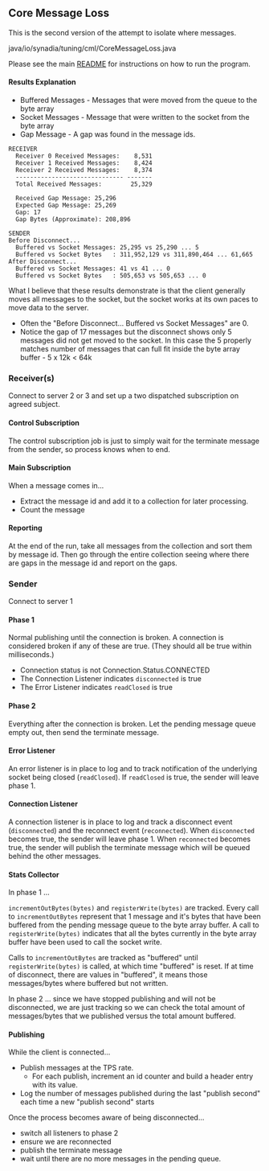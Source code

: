 ## Core Message Loss

This is the second version of the attempt to isolate where messages.

java/io/synadia/tuning/cml/CoreMessageLoss.java

Please see the main [README](README.md) for instructions on how to run the program.

#### Results Explanation

* Buffered Messages - Messages that were moved from the queue to the byte array
* Socket Messages - Message that were written to the socket from the byte array
* Gap Message - A gap was found in the message ids.

```
RECEIVER
  Receiver 0 Received Messages:    8,531
  Receiver 1 Received Messages:    8,424
  Receiver 2 Received Messages:    8,374
  ------------------------------ -------
  Total Received Messages:        25,329

  Received Gap Message: 25,296
  Expected Gap Message: 25,269
  Gap: 17
  Gap Bytes (Approximate): 208,896

SENDER
Before Disconnect...
  Buffered vs Socket Messages: 25,295 vs 25,290 ... 5
  Buffered vs Socket Bytes   : 311,952,129 vs 311,890,464 ... 61,665
After Disconnect...
  Buffered vs Socket Messages: 41 vs 41 ... 0
  Buffered vs Socket Bytes   : 505,653 vs 505,653 ... 0
```

What I believe that these results demonstrate is that the client generally moves all messages to the socket,
but the socket works at its own paces to move data to the server.

* Often the "Before Disconnect... Buffered vs Socket Messages" are 0.
* Notice the gap of 17 messages but the disconnect shows only 5 messages did not get moved to the socket. 
In this case the 5 properly matches number of messages that can full fit inside the byte array buffer - 5 x 12k < 64k 

### Receiver(s)
Connect to server 2 or 3 and set up a two dispatched subscription on agreed subject. 

#### Control Subscription 
The control subscription job is just to simply wait for the terminate message from the sender, so process knows when to end.

#### Main Subscription
When a message comes in...
* Extract the message id and add it to a collection for later processing.
* Count the message

#### Reporting
At the end of the run, take all messages from the collection and sort them by message id.
Then go through the entire collection seeing where there are gaps in the message id and report on the gaps.

### Sender
Connect to server 1

#### Phase 1
Normal publishing until the connection is broken. A connection is considered broken if any of these are true.
(They should all be true within milliseconds.)
* Connection status is not Connection.Status.CONNECTED
* The Connection Listener indicates `disconnected` is true
* The Error Listener indicates `readClosed` is true

#### Phase 2
Everything after the connection is broken. Let the pending message queue empty out, then send the terminate message.

#### Error Listener
An error listener is in place to log and to track notification of the underlying socket being closed (`readClosed`).
If `readClosed` is true, the sender will leave phase 1. 

#### Connection Listener
A connection listener is in place to log and track a disconnect event (`disconnected`) and the reconnect event (`reconnected`).
When `disconnected` becomes true, the sender will leave phase 1.
When `reconnected` becomes true, the sender will publish the terminate message which will be queued behind the other messages.

#### Stats Collector
In phase 1 ...

`incrementOutBytes(bytes)` and `registerWrite(bytes)` are tracked.
Every call to `incrementOutBytes` represent that 1 message and it's bytes that have been buffered from the 
pending message queue to the byte array buffer. A call to `registerWrite(bytes)` indicates that
all the bytes currently in the byte array buffer have been used to call the socket write.

Calls to `incrementOutBytes` are tracked as "buffered" until `registerWrite(bytes)` is called, at which time
"buffered" is reset. If at time of disconnect, there are values in "buffered", it means those messages/bytes
where buffered but not written.

In phase 2 ... since we have stopped publishing and will not be disconnected, we are just tracking so we can
check the total amount of messages/bytes that we published versus the total amount buffered.

#### Publishing

While the client is connected...

* Publish messages at the TPS rate. 
  * For each publish, increment an id counter and build a header entry with its value.
* Log the number of messages published during the last "publish second" each time a new "publish second" starts

Once the process becomes aware of being disconnected...
* switch all listeners to phase 2
* ensure we are reconnected
* publish the terminate message
* wait until there are no more messages in the pending queue.
